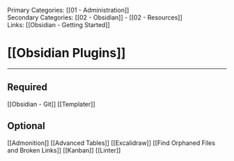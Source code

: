 Primary Categories: [[01 - Administration]]  
Secondary Categories: [[02 - Obsidian]] - [[02 - Resources]]  
Links: [[Obsidian - Getting Started]]

# [[Obsidian Plugins]]
***

## Required
[[Obsidian - Git]]
[[Templater]]

## Optional
[[Admonition]]
[[Advanced Tables]]
[[Excalidraw]]
[[Find Orphaned Files and Broken Links]]
[[Kanban]]
[[Linter]]
